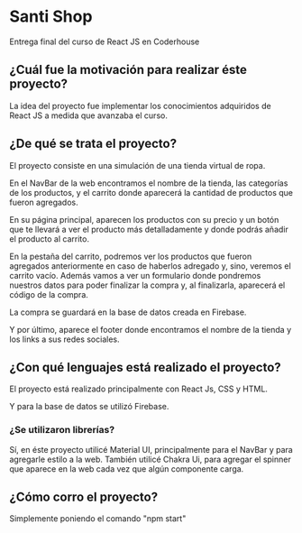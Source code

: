 # Santi Shop

Entrega final del curso de React JS en Coderhouse

## ¿Cuál fue la motivación para realizar éste proyecto?

La idea del proyecto fue implementar los conocimientos adquiridos de React JS a medida que avanzaba el curso.

## ¿De qué se trata el proyecto?

El proyecto consiste en una simulación de una tienda virtual de ropa.

En el NavBar de la web encontramos el nombre de la tienda, las categorías de los productos, y el carrito donde aparecerá la cantidad de productos que fueron agregados.

En su página principal, aparecen los productos con su precio y un botón que te llevará a ver el producto más detalladamente y donde podrás añadir el producto al carrito.

En la pestaña del carrito, podremos ver los productos que fueron agregados anteriormente en caso de haberlos adregado y, sino, veremos el carrito vacío. Además vamos a ver un formulario donde pondremos nuestros datos para poder finalizar la compra y, al finalizarla, aparecerá el código de la compra.

La compra se guardará en la base de datos creada en Firebase.

Y por último, aparece el footer donde encontramos el nombre de la tienda y los links a sus redes sociales.

## ¿Con qué lenguajes está realizado el proyecto?

El proyecto está realizado principalmente con React Js, CSS y HTML.

Y para la base de datos se utilizó Firebase.

### ¿Se utilizaron librerías?

Sí, en éste proyecto utilicé Material UI, principalmente para el NavBar y para agregarle estilo a la web. 
También utilicé Chakra Ui, para agregar el spinner que aparece en la web cada vez que algún componente carga.

## ¿Cómo corro el proyecto?

Simplemente poniendo el comando "npm start"

